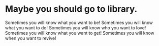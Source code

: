 # Maybe you should go to library.  #
Sometimes you will know what you want to be!
Sometimes you will know what you want to do!
Sometimes you will know who you want to love!
Sometimes you will know what you want to get!
Sometimes you will know when you want to revive!
